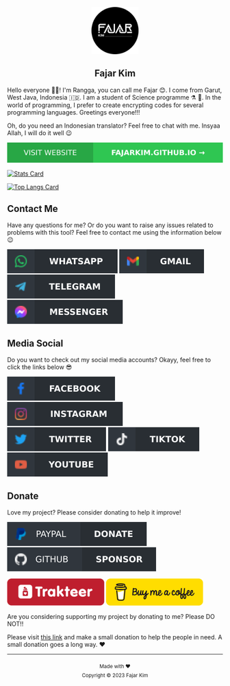 <div align="center">
  <a href="https://github.com/FajarKim"><img src="images/photo-profile.png" width="110" alt="Fajar Kim"></a>
  <h2>Fajar Kim</h2>
</div>

Hello everyone 👋🏻! I'm Rangga, you can call me Fajar 😊. I come from Garut, West Java, Indonesia 🇮🇩. I am a student of Science programme ⚗️ 🔬. In the world of programming, I prefer to create encrypting codes for several programming languages. Greetings everyone!!!

Oh, do you need an Indonesian translator? Feel free to chat with me. Insyaa Allah, I will do it well 😉

<div align="center">

[![Visit Website](images/buttons/visit-website.svg)](https://fajarkim.github.io)
</div>

[![Stats Card](https://github-readme-stats.vercel.app/api?username=FajarKim&theme=default&count_commits=true&show_icons=true&hide_border=false)](https://github.com/FajarKim)

[![Top Langs Card](https://github-readme-stats.vercel.app/api/top-langs?username=FajarKim&theme=default&langs_count=20&layout=donut-vertical&hide_border=false)](https://github.com/FajarKim)

## Contact Me
Have any questions for me? Or do you want to raise any issues related to problems with this tool? Feel free to contact me using the information below 😉

[![WhatsApp](images/buttons/whatsapp-button.svg)](https://wa.me/6285659850910)
[![Gmail](images/buttons/gmail-button.svg)](mailto:fajarrkim@gmail.com)
[![Telegram](images/buttons/telegram-button.svg)](https://t.me/FajarThea)
[![Messenger](images/buttons/messenger-button.svg)](https://m.me/fajarrkim)

## Media Social
Do you want to check out my social media accounts? Okayy, feel free to click the links below 😎

[![Facebook](images/buttons/facebook-button.svg)](https://facebook.com/fajarrkim)
[![Instagram](images/buttons/instagram-button.svg)](https://instagram.com/fajarkim_)
[![Twitter](images/buttons/twitter-button.svg)](https://twitter.com/fajarkim_)
[![TikTok](images/buttons/tiktok-button.svg)](https://tiktok.com/@fajarkim_)
[![YouTube](images/buttons/youtube-button.svg)](https://youtube.com/@FajarHacker)

## Donate
Love my project? Please consider donating to help it improve!

[![Paypal Donate](images/buttons/paypal-donate.svg)](https://paypal.me/agusbirawan)
[![GitHub Sponsor](images/buttons/github-sponsor.svg)](https://github.com/sponsors/FajarKim)

<a href="https://trakteer.id/FajarKim"><img src="images/buttons/trakteer.svg" width="45%" alt="Trakteer"/></a>
<a href="https://www.buymeacoffee.com/FajarKim"><img src="images/buttons/buymeacoffee.svg" width="45%" alt="Buy Me a Coffee"/></a>

Are you considering supporting my project by donating to me? Please DO NOT!!

Please visit [this link](DONATE.md) and make a small donation to help the people in need. A small donation goes a long way. ❤️

---

<p align="center"><sub>Made with ❤️</br>Copyright © 2023 Fajar Kim</sub></p>